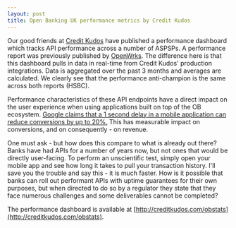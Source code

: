 ```yaml
---
layout: post
title: Open Banking UK performance metrics by Credit Kudos
---
```


Our good friends at [Credit Kudos](https://creditkudos.com/) have published a performance dashboard which tracks API performance
across a number of ASPSPs. A performance report was previously published by [OpenWrks](https://www.openwrks.com/blog/open-banking-api-performance).
The difference here is that this dashboard pulls in data in real-time from Credit Kudos' production integrations. Data is aggregated over
the past 3 months and averages are calculated. We clearly see that the performance anti-champion is the same across both reports (HSBC).

Performance characteristics of these API endpoints have a direct impact on the user experience when using applications built on top of
the OB ecosystem. [Google claims that a 1 second delay in a mobile application can reduce conversions by up to 20%.](https://www.thinkwithgoogle.com/marketing-resources/experience-design/mobile-speed-scorecard-impact-calculator/) This has measurable impact on conversions, and on consequently - on revenue.

One must ask - but how does this compare to what is already out there? Banks have had APIs for a number of years now, but not ones that
would be directly user-facing. To perform an unscientific test, simply open your mobile app and see how long it takes to pull your
transaction history. I'll save you the trouble and say this - it is much faster. How is it possible that banks can roll out performant
APIs with uptime guarantees for their own purposes, but when directed to do so by a regulator they state that they face numerous challenges
and some deliverables cannot be completed?

The performance dashboard is available at [http://creditkudos.com/obstats](http://creditkudos.com/obstats).
